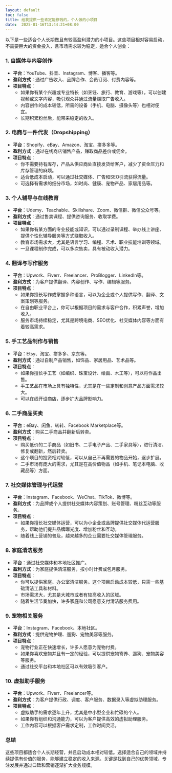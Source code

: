 ```yaml
---
layout: default
toc: false
title: 给我提供一些肯定能挣钱的，个人做的小项目
date:  2025-01-16T13:44:21+08:00
---
```


 
以下是一些适合个人长期做且有较高盈利潜力的小项目。这些项目相对容易启动，不需要巨大的资金投入，且市场需求较为稳定，适合个人创业：

### 1. **自媒体与内容创作**
   - **平台**：YouTube、抖音、Instagram、博客、播客等。
   - **盈利方式**：通过广告收入、品牌合作、会员订阅、付费内容等。
   - **项目特点**：
     - 如果你有某个兴趣或专业特长（如烹饪、旅行、教育、游戏等），可以创建视频或文字内容，吸引观众并通过流量赚取广告收入。
     - 内容创作的成本较低，所需的设备（手机、电脑、摄像头等）也相对便宜。
     - 长期积累粉丝后，能带来稳定的收入。

### 2. **电商与一件代发（Dropshipping）**
   - **平台**：Shopify、eBay、Amazon、淘宝、拼多多等。
   - **盈利方式**：通过在线商店销售产品，赚取商品差价或佣金。
   - **项目特点**：
     - 你不需要持有库存，产品从供应商处直接发货给客户，减少了资金压力和库存管理的麻烦。
     - 适合低成本启动，可以通过社交媒体、广告和SEO引流获得流量。
     - 可选择有需求的细分市场，如时尚、健康、宠物产品、家居用品等。

### 3. **个人辅导与在线教育**
   - **平台**：Udemy、Teachable、Skillshare、Zoom、微信群、微信公众号等。
   - **盈利方式**：通过售卖课程、提供咨询服务、收取学费。
   - **项目特点**：
     - 如果你有某方面的专业技能或知识，可以通过录制课程、举办线上讲座、提供个性化辅导服务等方式赚取收入。
     - 教育市场需求大，尤其是语言学习、编程、艺术、职业技能培训等领域。
     - 一旦课程制作完成，可以多次售卖，具有被动收入潜力。

### 4. **翻译与写作服务**
   - **平台**：Upwork、Fiverr、Freelancer、ProBlogger、LinkedIn等。
   - **盈利方式**：为客户提供翻译、内容创作、写作、编辑等服务。
   - **项目特点**：
     - 如果你擅长写作或掌握多种语言，可以为企业或个人提供写作、翻译、文案策划等服务。
     - 在自由职业平台上，你可以根据项目的需求与客户合作，积累声誉，增加收入。
     - 服务市场持续稳定，尤其是跨境电商、SEO优化、社交媒体内容等方面有着较高需求。

### 5. **手工艺品制作与销售**
   - **平台**：Etsy、淘宝、拼多多、京东等。
   - **盈利方式**：通过自制产品销售，如饰品、家居用品、艺术品等。
   - **项目特点**：
     - 如果你擅长手工艺（如编织、珠宝设计、绘画、木工等），可以将作品出售。
     - 手工艺品在市场上具有独特性，尤其是在一些定制和创意产品方面需求较大。
     - 可以在线开设商店，逐步扩大品牌影响力。

### 6. **二手商品买卖**
   - **平台**：eBay、闲鱼、转转、Facebook Marketplace等。
   - **盈利方式**：购买二手商品并翻新后转卖。
   - **项目特点**：
     - 购买低价的二手商品（如旧书、二手电子产品、二手家具等），进行清洁、修复或翻新，然后转卖。
     - 这个项目的投资相对较低，可以从自己不再需要的物品开始，逐步扩展。
     - 二手市场有庞大的需求，尤其是在高价值物品（如手机、笔记本电脑、收藏品等）方面。

### 7. **社交媒体管理与代运营**
   - **平台**：Instagram、Facebook、WeChat、TikTok、微博等。
   - **盈利方式**：为品牌或个人提供社交媒体内容策划、账号管理、粉丝互动等服务。
   - **项目特点**：
     - 如果你擅长社交媒体运营，可以为小企业或品牌提供社交媒体代运营服务，帮助他们提升品牌曝光度、增加粉丝和互动。
     - 随着线上营销的普及，越来越多的企业需要社交媒体管理服务。

### 8. **家庭清洁服务**
   - **平台**：通过社交媒体和本地社区推广。
   - **盈利方式**：为家庭提供清洁服务，按小时计费或包月服务。
   - **项目特点**：
     - 你可以提供家庭、办公室清洁服务。这个项目启动成本较低，只需一些基础清洁工具和材料。
     - 市场需求大，尤其是大城市或者有较高收入的区域。
     - 随着生活节奏加快，许多家庭和公司愿意支付清洁服务费用。

### 9. **宠物相关服务**
   - **平台**：Instagram、Facebook、本地社区。
   - **盈利方式**：提供宠物护理、遛狗、宠物美容等服务。
   - **项目特点**：
     - 宠物行业正在快速增长，许多人愿意为宠物付费。
     - 如果你喜欢宠物并且有一定的经验，可以提供宠物寄养、遛狗、宠物美容等服务。
     - 通过社交平台和本地社区可以有效吸引客户。

### 10. **虚拟助手服务**
   - **平台**：Upwork、Fiverr、Freelancer等。
   - **盈利方式**：为客户提供行政、调度、客户服务、数据录入等虚拟助理服务。
   - **项目特点**：
     - 虚拟助手的需求逐年上升，尤其是中小型企业和忙碌的个人。
     - 如果你有组织和沟通能力，可以为客户提供高效的虚拟助理服务。
     - 工作内容可以根据客户需求定制，工作时间灵活。

### 总结
这些项目都适合个人长期经营，并且启动成本相对较低。选择适合自己的领域并持续提供有价值的服务，能够建立稳定的收入来源。关键是找到自己的优势领域，专注发展并通过口碑和营销逐渐扩大业务规模。